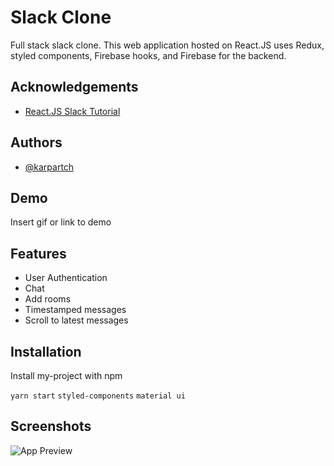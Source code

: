 # Slack Clone

Full stack slack clone.  This web application hosted on  React.JS uses Redux, styled components, Firebase hooks,  and Firebase for the backend.



## Acknowledgements

 - [React.JS Slack  Tutorial](https://www.youtube.com/watch?v=QiTq5WrWoJw&ab_channel=SonnySangha)


  
## Authors

- [@karpartch](https://www.github.com/arpartch)

  
## Demo

Insert gif or link to demo

  
## Features

- User Authentication 
- Chat
- Add rooms
- Timestamped messages
- Scroll to latest messages

  
## Installation 

Install my-project with npm

`yarn start`
`styled-components`
`material ui`

    
## Screenshots

![App Preview](../src/images/slack_app.png)

  
